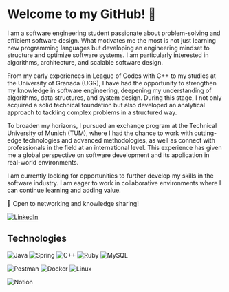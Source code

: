 # Welcome to my GitHub! 👋

I am a software engineering student passionate about problem-solving and efficient software design. What motivates me the most is not just learning new programming languages but developing an engineering mindset to structure and optimize software systems. I am particularly interested in algorithms, architecture, and scalable software design.

From my early experiences in League of Codes with C++ to my studies at the University of Granada (UGR), I have had the opportunity to strengthen my knowledge in software engineering, deepening my understanding of algorithms, data structures, and system design. During this stage, I not only acquired a solid technical foundation but also developed an analytical approach to tackling complex problems in a structured way.

To broaden my horizons, I pursued an exchange program at the Technical University of Munich (TUM), where I had the chance to work with cutting-edge technologies and advanced methodologies, as well as connect with professionals in the field at an international level. This experience has given me a global perspective on software development and its application in real-world environments.

I am currently looking for opportunities to further develop my skills in the software industry. I am eager to work in collaborative environments where I can continue learning and adding value.

📩 Open to networking and knowledge sharing! 

[![LinkedIn](https://img.shields.io/badge/linkedin-%230077B5.svg?style=for-the-badge&logo=linkedin&logoColor=white)](https://www.linkedin.com/in/francisco-javier-hern%C3%A1ndez-fern%C3%A1ndez-a15696335/)

<!--
**fhernandez04/fhernandez04** is a ✨ _special_ ✨ repository because its `README.md` (this file) appears on your GitHub profile.

Here are some ideas to get you started:

- 🔭 I’m currently working on ...
- 🌱 I’m currently learning ...
- 👯 I’m looking to collaborate on ...
- 🤔 I’m looking for help with ...
- 💬 Ask me about ...
- 📫 How to reach me: ...
- 😄 Pronouns: ...
- ⚡ Fun fact: ...
-->

## Technologies
![Java](https://img.shields.io/badge/java-%23ED8B00.svg?style=for-the-badge&logo=openjdk&logoColor=white) 
![Spring](https://img.shields.io/badge/spring-%236DB33F.svg?style=for-the-badge&logo=spring&logoColor=white)
![C++](https://img.shields.io/badge/c++-%2300599C.svg?style=for-the-badge&logo=c%2B%2B&logoColor=white)
![Ruby](https://img.shields.io/badge/ruby-%23CC342D.svg?style=for-the-badge&logo=ruby&logoColor=white)
![MySQL](https://img.shields.io/badge/mysql-4479A1.svg?style=for-the-badge&logo=mysql&logoColor=white)

![Postman](https://img.shields.io/badge/Postman-FF6C37?style=for-the-badge&logo=postman&logoColor=white)
![Docker](https://img.shields.io/badge/docker-%230db7ed.svg?style=for-the-badge&logo=docker&logoColor=white)
![Linux](https://img.shields.io/badge/Linux-FCC624?style=for-the-badge&logo=linux&logoColor=black)

![Notion](https://img.shields.io/badge/Notion-%23000000.svg?style=for-the-badge&logo=notion&logoColor=white)
